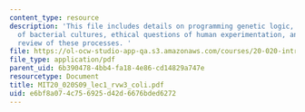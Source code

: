 ```yaml
---
content_type: resource
description: 'This file includes details on programming genetic logic, growth phases
  of bacterial cultures, ethical questions of human experimentation, and contains
  review of these processes. '
file: https://ol-ocw-studio-app-qa.s3.amazonaws.com/courses/20-020-introduction-to-biological-engineering-design-spring-2009/e6bf8a074c756925d42d6676bded6272_MIT20_020S09_lec1_rvw3_coli.pdf
file_type: application/pdf
parent_uid: 6b390478-4bb4-fa18-4e86-cd14829a747e
resourcetype: Document
title: MIT20_020S09_lec1_rvw3_coli.pdf
uid: e6bf8a07-4c75-6925-d42d-6676bded6272
---
```

